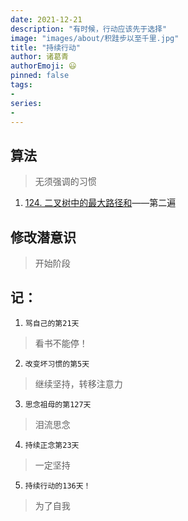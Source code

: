 ```yaml
---
date: 2021-12-21
description: "有时候，行动应该先于选择"
image: "images/about/积跬步以至千里.jpg"
title: "持续行动"
author: 诸葛青
authorEmoji: 😃
pinned: false
tags:
- 
series:
-
---
```


## 算法
> 无须强调的习惯
1. [124. 二叉树中的最大路径和](https://leetcode-cn.com/problems/binary-tree-maximum-path-sum/)——第二遍

## 修改潜意识
> 开始阶段

## 记：
1. `骂自己的第21天` 
> 看书不能停！
2. `改变坏习惯的第5天`
> 继续坚持，转移注意力
3. `思念祖母的第127天`
> 泪流思念
4. `持续正念第23天`
> 一定坚持
5. `持续行动的136天！`
> 为了自我

